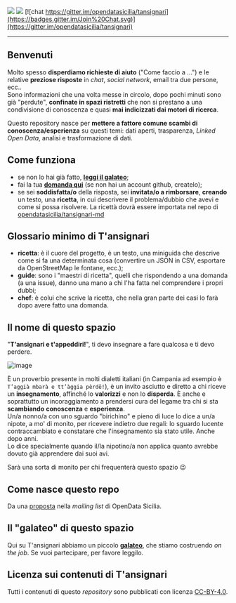 [![](https://img.shields.io/github/last-commit/opendatasicilia/tansignari.svg?style=flat)](https://github.com/opendatasicilia/tansignari/commits/master)
[![](https://img.shields.io/github/issues/opendatasicilia/tansignari.svg?style=flat)](https://github.com/opendatasicilia/tansignari/issues)
[![chat https://gitter.im/opendatasicilia/tansignari](https://badges.gitter.im/Join%20Chat.svg)](https://gitter.im/opendatasicilia/tansignari)

---

## Benvenuti

Molto spesso **disperdiamo richieste di aiuto** ("Come faccio a ...") e le relative **preziose risposte** in _chat_, _social network_, email tra due persone, ecc.. <br>Sono informazioni che una volta messe in circolo, dopo pochi minuti sono già "perdute", **confinate in spazi ristretti** che non si prestano a una condivisione di conoscenza e quasi **mai indicizzati dai motori di ricerca**.

Questo repository nasce per **mettere a fattore comune scambi di conoscenza/esperienza** su questi temi: dati aperti, trasparenza, _Linked Open Data_, analisi e trasformazione di dati.

## Come funziona

- se non lo hai già fatto, [**leggi il galateo**](https://festive-bohr-4ac225.netlify.com/galateo/);
- fai la tua [**domanda qui**](https://github.com/opendatasicilia/tansignari/issues/new) (se non hai un account github, createlo);
- se sei **soddisfatta/o** della risposta, sei **invitata/o a rimborsare**, **creando** un testo, una **ricetta**, in cui descrivere il problema/dubbio che avevi e come si possa risolvere. La ricettà dovrà essere importata nel repo di [opendatasicilia/tansignari-md](https://github.com/opendatasicilia/tansignari-md)


## Glossario minimo di T'ansignari

- **ricetta**: è il cuore del progetto, è un testo, una miniguida che descrive come si fa una determinata cosa (convertire un JSON in CSV, esportare da OpenStreetMap le fontane, ecc.);
- **guide**: sono i "maestri di ricetta", quelli che rispondendo a una domanda (a una issue), danno una mano a chi l'ha fatta nel comprendere i propri dubbi;
- **chef**: è colui che scrive la ricetta, che nella gran parte dei casi lo farà dopo avere fatto una domanda.

## Il nome di questo spazio

"**T'ansignari e t'appeddiri!**", ti devo insegnare a fare qualcosa e ti devo perdere.

![image](https://raw.githubusercontent.com/opendatasicilia/tansignari/master/static/nonnoNipote-825x510.jpg)

È un proverbio presente in molti dialetti italiani (in Campania ad esempio è `T’aggià mbarà e tt’àggia pèrdë!`), è un invito asciutto e diretto a chi riceve un **insegnamento**, affinché lo **valorizzi** e non lo **disperda**. È anche e soprattutto un incoraggiamento a prendersi cura del legame tra chi si sta **scambiando** **conoscenza** e **esperienza**.<br>
Un/a nonno/a con uno sguardo "birichino" e pieno di luce lo dice a un/a nipote, a mo' di monito, per ricevere indietro due regali: lo sguardo lucente contraccambiato e constatare che l'insegnamento sia stato utile. Anche dopo anni.<br>
Lo dice specialmente quando il/la nipotino/a non applica quanto avrebbe dovuto già apprendere dai suoi avi.

Sarà una sorta di monito per chi frequenterà questo spazio 😉

## Come nasce questo repo

Da una [proposta](https://groups.google.com/d/msg/opendatasicilia/chsV6FZg1qI/dFvHx_u-EAAJ) nella _mailing list_ di OpenData Sicilia.

## Il "galateo" di questo spazio

Qui su T'ansignari abbiamo un piccolo [**galateo**](./galateo.md), che stiamo costruendo _on the job_. Se vuoi partecipare, per favore leggilo.

## Licenza sui contenuti di T'ansignari

Tutti i contenuti di questo _repository_ sono pubblicati con licenza  [CC-BY-4.0](https://creativecommons.org/licenses/by/4.0/deed.it).
